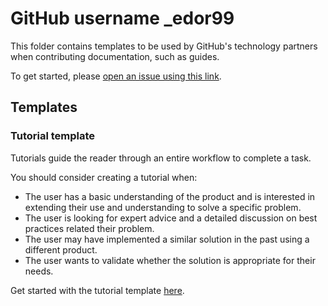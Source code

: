 # GitHub username _edor99
This folder contains templates to be used by GitHub's technology partners when contributing documentation, such as guides.

To get started, please [open an issue using this link](https://github.com/github/docs/issues/new?template=partner-contributed-documentation.md).

## Templates

### Tutorial template
Tutorials guide the reader through an entire workflow to complete a task.

You should consider creating a tutorial when:

- The user has a basic understanding of the product and is interested in extending their use and understanding to solve a specific problem.
- The user is looking for expert advice and a detailed discussion on best practices related their problem.
- The user may have implemented a similar solution in the past using a different product.
- The user wants to validate whether the solution is appropriate for their needs.

Get started with the tutorial template [here](/contributing/content-templates.md#tutorial).
